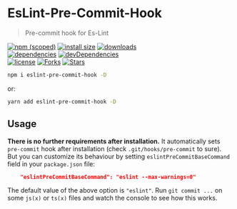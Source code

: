 # EsLint-Pre-Commit-Hook

> Pre-commit hook for Es-Lint

[![npm (scoped)](https://img.shields.io/npm/v/eslint-pre-commit-hook.svg)](https://npmjs.com/package/eslint-pre-commit-hook)
[![install size](https://packagephobia.now.sh/badge?p=eslint-pre-commit-hook)](https://packagephobia.now.sh/result?p=eslint-pre-commit-hook)
[![downloads](https://img.shields.io/npm/dt/eslint-pre-commit-hook.svg)](https://npmjs.com/package/eslint-pre-commit-hook) <br>
[![dependencies](https://david-dm.org/mirismaili/eslint-pre-commit-hook.svg)](https://david-dm.org/mirismaili/eslint-pre-commit-hook)
[![devDependencies](https://david-dm.org/mirismaili/eslint-pre-commit-hook/dev-status.svg)](https://david-dm.org/mirismaili/eslint-pre-commit-hook?type=dev) <br>
[![license](https://img.shields.io/github/license/mirismaili/eslint-pre-commit-hook.svg)](https://github.com/mirismaili/eslint-pre-commit-hook/blob/master/LICENSE)
[![Forks](https://img.shields.io/github/forks/mirismaili/eslint-pre-commit-hook.svg?style=social)](https://github.com/mirismaili/eslint-pre-commit-hook/fork)
[![Stars](https://img.shields.io/github/stars/mirismaili/eslint-pre-commit-hook.svg?style=social)](https://github.com/mirismaili/eslint-pre-commit-hook)

```bash
npm i eslint-pre-commit-hook -D
```

or:

```bash
yarn add eslint-pre-commit-hook -D
```

## Usage

**There is no further requirements after installation.** It automatically sets `pre-commit` hook after installation
(check `.git/hooks/pre-commit` to sure). But you can customize its behaviour by setting `eslintPreCommitBaseCommand`
field in your `package.json` file:

```json
    "eslintPreCommitBaseCommand": "eslint --max-warnings=0"
```

The default value of the above option is `"eslint"`. Run `git commit ...` on some `js(x)` or `ts(x)` files and watch the
console to see how this works.
